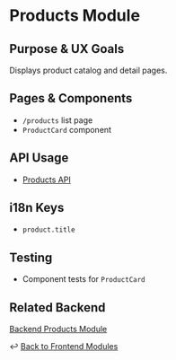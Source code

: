 # Products Module

## Purpose & UX Goals
Displays product catalog and detail pages.

## Pages & Components
- `/products` list page
- `ProductCard` component

## API Usage
- [Products API](../../backend/api/products.md)

## i18n Keys
- `product.title`

## Testing
- Component tests for `ProductCard`

## Related Backend
[Backend Products Module](../../backend/modules/products.md)

↩ [Back to Frontend Modules](./_index.md)
